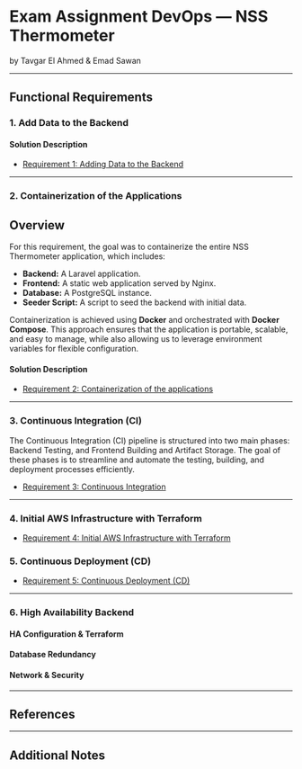 # Exam Assignment DevOps — NSS Thermometer
by Tavgar El Ahmed & Emad Sawan

---

## Functional Requirements

### 1. Add Data to the Backend

#### Solution Description

- [Requirement 1: Adding Data to the Backend](requirement1.md)


---

### 2. Containerization of the Applications

## Overview

For this requirement, the goal was to containerize the entire NSS Thermometer application, which includes:
- **Backend:** A Laravel application.
- **Frontend:** A static web application served by Nginx.
- **Database:** A PostgreSQL instance.
- **Seeder Script:** A script to seed the backend with initial data.

Containerization is achieved using **Docker** and orchestrated with **Docker Compose**. This approach ensures that the application is portable, scalable, and easy to manage, while also allowing us to leverage environment variables for flexible configuration.

#### Solution Description


- [Requirement 2: Containerization of the applications](requirement2.md)


---

### 3. Continuous Integration (CI)

The Continuous Integration (CI) pipeline is structured into two 
main phases: Backend Testing, 
and Frontend Building and Artifact Storage. 
The goal of these phases is to streamline and automate the testing, 
building, and deployment processes efficiently.

- [Requirement 3: Continuous Integration](requirement3.md)

---

### 4. Initial AWS Infrastructure with Terraform

- [Requirement 4: Initial AWS Infrastructure with Terraform](requirement4.md)

### 5. Continuous Deployment (CD)

- [Requirement 5: Continuous Deployment (CD)](requirement5.md)

---

### 6. High Availability Backend

#### HA Configuration & Terraform

#### Database Redundancy

#### Network & Security

---

## References


---

## Additional Notes


